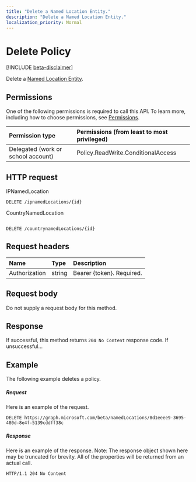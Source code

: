 ```yaml
---
title: "Delete a Named Location Entity."
description: "Delete a Named Location Entity."
localization_priority: Normal
---
```


# Delete Policy

[!INCLUDE [beta-disclaimer](../../includes/beta-disclaimer.md)]

Delete a [Named Location Entity](../resources/NamedLocation.md).

## Permissions
One of the following permissions is required to call this API. To learn more, including how to choose permissions, see [Permissions](/graph/permissions-reference).

|Permission type      | Permissions (from least to most privileged)              |
|:--------------------|:---------------------------------------------------------|
|Delegated (work or school account) | Policy.ReadWrite.ConditionalAccess    |

## HTTP request

IPNamedLocation
```http
DELETE /ipnamedLocations/{id}
```

CountryNamedLocation
```http

DELETE /countrynamedLocations/{id}
```
## Request headers
| Name       | Type | Description|
|:---------------|:--------|:----------|
| Authorization  | string  | Bearer {token}. Required. |

## Request body
Do not supply a request body for this method.

## Response

If successful, this method returns `204 No Content` response code. If unsuccessful...

## Example
The following example deletes a policy.

##### Request
Here is an example of the request.

```http
DELETE https://graph.microsoft.com/beta/namedLocations/8d1eeee9-3695-480d-8e4f-5139cddff38c

```

##### Response
Here is an example of the response. Note: The response object shown here may be truncated for brevity. All of the properties will be returned from an actual call.

```http
HTTP/1.1 204 No Content
```

